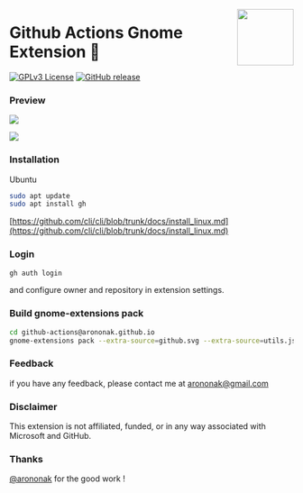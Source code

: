 [<img src="https://github.com/arononak/github-actions-gnome-extension/blob/12c985b40d027f1f455199bb3c134bf209008de5/get-it.png" height="100" align="right">](https://extensions.gnome.org/extension/5973/github-actions/)

# Github Actions Gnome Extension 🧩

[![GPLv3 License](https://img.shields.io/badge/License-GPL%20v3-yellow.svg)](https://opensource.org/licenses/)
[![GitHub release](https://img.shields.io/github/v/release/arononak/github-actions-gnome-extension)](https://github.com/arononak/github-actions-gnome-extension/releases/latest)

### Preview

![](https://github.com/arononak/github-actions-gnome-extension/blob/3273410acbf1adba15212f2f4ffb39cb96416ce2/preview.png)

![](https://github.com/arononak/github-actions-gnome-extension/blob/fc2a1e6dc4cdf506ece3ea60b52dc09103e8e92e/preview_settings.png)

### Installation

Ubuntu
```bash
sudo apt update
sudo apt install gh
```
[https://github.com/cli/cli/blob/trunk/docs/install_linux.md](https://github.com/cli/cli/blob/trunk/docs/install_linux.md)

### Login

```bash
gh auth login
```

and configure owner and repository in extension settings.

### Build gnome-extensions pack

```bash
cd github-actions@arononak.github.io
gnome-extensions pack --extra-source=github.svg --extra-source=utils.js
```

### Feedback
if you have any feedback, please contact me at arononak@gmail.com

### Disclaimer
This extension is not affiliated, funded, or in any way associated with Microsoft and GitHub.

### Thanks
[@arononak](https://github.com/arononak) for the good work !
